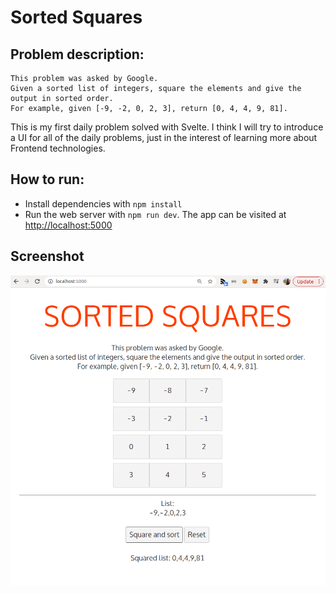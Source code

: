 # Sorted Squares
## Problem description:

```
This problem was asked by Google.
Given a sorted list of integers, square the elements and give the output in sorted order.
For example, given [-9, -2, 0, 2, 3], return [0, 4, 4, 9, 81].
```

This is my first daily problem solved with Svelte. I think I will try to introduce a UI for all of the daily problems, just in the interest of learning more about Frontend technologies.

## How to run:
- Install dependencies with `npm install`
- Run the web server with `npm run dev`. The app can be visited at [http://localhost:5000](http://localhost:5000)

## Screenshot
![Page Screenshot](https://raw.githubusercontent.com/camilovietnam/dailyproblem/master/116%20-%20Svelte%20Sorted%20Squares/screenshot.png)